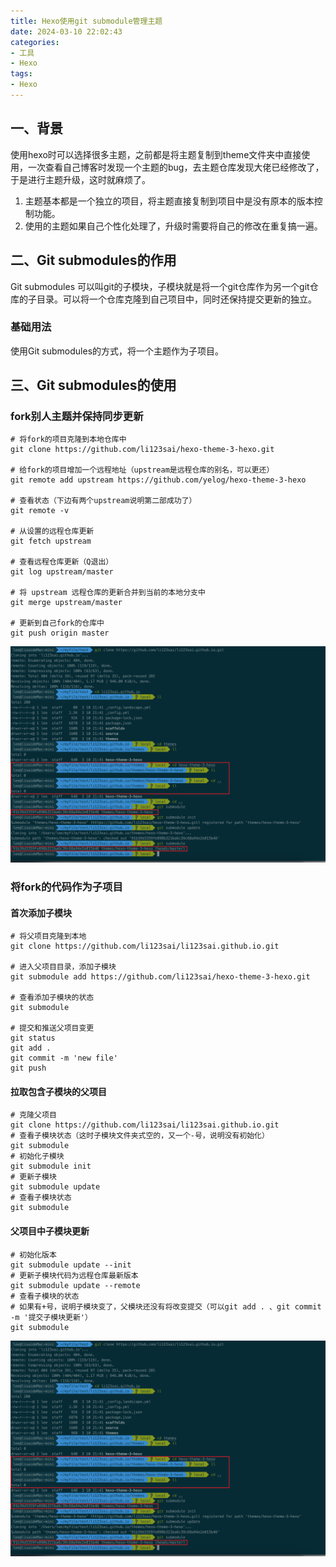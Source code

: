 ```yaml
---
title: Hexo使用git submodule管理主题
date: 2024-03-10 22:02:43
categories:
- 工具
- Hexo
tags:
- Hexo
---
```


## 一、背景

使用hexo时可以选择很多主题，之前都是将主题复制到theme文件夹中直接使用，一次查看自己博客时发现一个主题的bug，去主题仓库发现大佬已经修改了，于是进行主题升级，这时就麻烦了。

1. 主题基本都是一个独立的项目，将主题直接复制到项目中是没有原本的版本控制功能。
2. 使用的主题如果自己个性化处理了，升级时需要将自己的修改在重复搞一遍。



## 二、Git submodules的作用

Git submodules 可以叫git的子模块，子模块就是将一个git仓库作为另一个git仓库的子目录。可以将一个仓库克隆到自己项目中，同时还保持提交更新的独立。

### 基础用法

使用Git submodules的方式，将一个主题作为子项目。

## 三、Git submodules的使用

### fork别人主题并保持同步更新

```shell
# 将fork的项目克隆到本地仓库中
git clone https://github.com/li123sai/hexo-theme-3-hexo.git

# 给fork的项目增加一个远程地址（upstream是远程仓库的别名，可以更还）
git remote add upstream https://github.com/yelog/hexo-theme-3-hexo

# 查看状态（下边有两个upstream说明第二部成功了）
git remote -v

# 从设置的远程仓库更新
git fetch upstream

# 查看远程仓库更新（Q退出）
git log upstream/master

# 将 upstream 远程仓库的更新合并到当前的本地分支中
git merge upstream/master

# 更新到自己fork的仓库中
git push origin master
```

![fork操作图示](https://raw.githubusercontent.com/li123sai/myPictures/main/img/submodule1.png)

### 将fork的代码作为子项目

#### 首次添加子模块

```shell
# 将父项目克隆到本地
git clone https://github.com/li123sai/li123sai.github.io.git

# 进入父项目目录，添加子模块
git submodule add https://github.com/li123sai/hexo-theme-3-hexo.git

# 查看添加子模块的状态
git submodule

# 提交和推送父项目变更
git status
git add .
git commit -m 'new file'
git push
```



#### 拉取包含子模块的父项目

```shell
# 克隆父项目
git clone https://github.com/li123sai/li123sai.github.io.git
# 查看子模块状态（这时子模块文件夹式空的，又一个-号，说明没有初始化）
git submodule
# 初始化子模块
git submodule init
# 更新子模块
git submodule update
# 查看子模块状态
git submodule
```



#### 父项目中子模块更新

```shell
# 初始化版本
git submodule update --init
# 更新子模块代码为远程仓库最新版本
git submodule update --remote
# 查看子模块的状态
# 如果有+号，说明子模块变了，父模块还没有将改变提交（可以git add . 、git commit -m '提交子模块更新'）
git submodule
```



![操作图示](https://raw.githubusercontent.com/li123sai/myPictures/main/img/submodule1.png)

